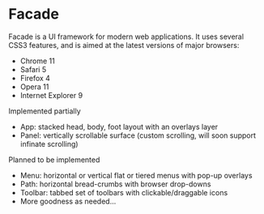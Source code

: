 # Facade

Facade is a UI framework for modern web applications. It uses several CSS3 features, and is aimed at the latest versions of major browsers:

* Chrome 11
* Safari 5
* Firefox 4
* Opera 11
* Internet Explorer 9

Implemented partially

* App: stacked head, body, foot layout with an overlays layer
* Panel: vertically scrollable surface (custom scrolling, will soon support infinate scrolling)

Planned to be implemented

* Menu: horizontal or vertical flat or tiered menus with pop-up overlays
* Path: horizontal bread-crumbs with browser drop-downs
* Toolbar: tabbed set of toolbars with clickable/draggable icons
* More goodness as needed...

